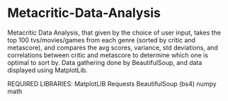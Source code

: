 # Metacritic-Data-Analysis

Metacritic Data Analysis, that given by the choice of user input, takes the top 100 tvs/movies/games from each genre (sorted by critic and metascore), and compares the avg scores,
variance, std deviations, and correlations between critic and metascore to determine which one is optimal to sort by. Data gathering done by BeautifulSoup, and data displayed
using MatplotLib.

REQUIRED LIBRARIES:
MatplotLIB
Requests
BeautifulSoup (bs4)
numpy
math
